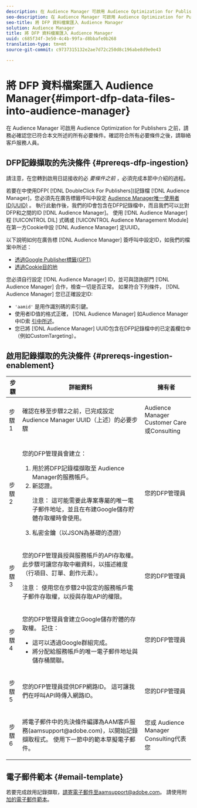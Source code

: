 ```yaml
---
description: 在 Audience Manager 可啟用 Audience Optimization for Publishers 之前，請務必確認您已符合本文所述的所有必要條件。確認符合所有必要條件之後，請聯絡客戶服務人員。
seo-description: 在 Audience Manager 可啟用 Audience Optimization for Publishers 之前，請務必確認您已符合本文所述的所有必要條件。確認符合所有必要條件之後，請聯絡客戶服務人員。
seo-title: 將 DFP 資料檔案匯入 Audience Manager
solution: Audience Manager
title: 將 DFP 資料檔案匯入 Audience Manager
uuid: c685f34f-3e50-4c4b-99fa-d8bbafe0b268
translation-type: tm+mt
source-git-commit: c9737315132e2ae7d72c250d8c196abe8d9e0e43

---
```



# 將 DFP 資料檔案匯入 Audience Manager{#import-dfp-data-files-into-audience-manager}

在 Audience Manager 可啟用 Audience Optimization for Publishers 之前，請務必確認您已符合本文所述的所有必要條件。確認符合所有必要條件之後，請聯絡客戶服務人員。

## DFP記錄擷取的先決條件 {#prereqs-dfp-ingestion}

請注意，在您轉到啟用日誌接收的必 *要條件之前* ，必須完成本節中介紹的過程。

若要在中使用DFP( [!DNL DoubleClick For Publishers])記錄檔 [!DNL Audience Manager]，您必須先在廣告標籤呼叫中設定 [Audience Manager唯一使用者ID(UUID)](../../../reference/ids-in-aam.md) 。 執行此動作後，我們的ID會包含在DFP記錄檔中，而且我們可以比對DFP和之間的ID [!DNL Audience Manager]。 使用 [!DNL Audience Manager] 程 [!UICONTROL DIL] 式碼或 [!UICONTROL Audience Management Module] 在第一方Cookie中設 [!DNL Audience Manager] 定UUID。

以下說明如何在廣告標 [!DNL Audience Manager] 簽呼叫中設定ID，如我們的檔案中所述：

* [透過Google Publisher標籤(GPT)](../../../integration/gpt-aam-destination/gpt-aam-create-destination.md)
* [透過Cookie目的地](../../../integration/gpt-aam-destination/gpt-aam-modify-api.md)

您必須自行設定 [!DNL Audience Manager] ID，並可與諮詢部門 [!DNL Audience Manager] 合作，檢查一切是否正常。 如果符合下列條件， [!DNL Audience Manager] 您已正確設定ID:

* `'aamid'` 是用作識別碼的索引鍵。
* 使用者ID值的格式正確， [!DNL Audience Manager] 如Audience Manager中ID索 [引中所述](../../../reference/ids-in-aam.md)。
* 您已將 [!DNL Audience Manager] UUID包含在DFP記錄檔中的已定義欄位中（例如CustomTargeting）。

## 啟用記錄擷取的先決條件 {#prereqs-ingestion-enablement}

<table id="table_C980A9F9B0FB4157B4908A64768B1571"> 
 <thead> 
  <tr> 
   <th colname="col1" class="entry"> 步驟 </th> 
   <th colname="col2" class="entry"> 詳細資料 </th> 
   <th colname="col3" class="entry"> 擁有者 </th> 
  </tr> 
 </thead>
 <tbody> 
  <tr> 
   <td colname="col1"> <p>步驟 1 </p> </td> 
   <td colname="col2"> <p>確認在移至步驟2之前，已完成設定 <span class="keyword"> Audience Manager</span> UUID（上述）的必要步驟 </p> </td> 
   <td colname="col3"> <p><span class="keyword"> Audience Manager</span> Customer Care或Consulting </p> </td> 
  </tr> 
  <tr> 
   <td colname="col1"> <p>步驟 2 </p> </td> 
   <td colname="col2"> <p>您的DFP管理員會建立： </p> <p> 
     <ol id="ol_FCFA9B11CFF948A488DF9CB298FC04C4"> 
      <li id="li_BC946EDCC3324578AEB64EDDA55B5ACA">用於將DFP記錄檔擷取至 <span class="keyword"> Audience Manager的服務帳戶</span>。 </li> 
      <li id="li_6B2FC7D73A3246419E55C004E17ACA25">新認證。 <p>注意： 這可能需要此專案專屬的唯一電子郵件地址，並且在布建Google儲存貯體存取權時會使用。 </p> </li> 
      <li id="li_95444B9FD1B34659A9634814B262A681">私密金鑰（以JSON為基礎的憑證） </li> 
     </ol> </p> </td> 
   <td colname="col3"> <p>您的DFP管理員 </p> </td> 
  </tr> 
  <tr> 
   <td colname="col1"> <p>步驟 3 </p> </td> 
   <td colname="col2"> <p>您的DFP管理員授與服務帳戶的API存取權。 此步驟可讓您存取中繼資料，以描述維度（行項目、訂單、創作元素）。 <p>注意： 使用您在步驟2中設定的服務帳戶電子郵件存取權，以授與存取API的權限。 </p> </p> </td> 
   <td colname="col3"> <p>您的DFP管理員 </p> </td> 
  </tr> 
  <tr> 
   <td colname="col1"> <p>步驟 4 </p> </td> 
   <td colname="col2"> <p>您的DFP管理員會建立Google儲存貯體的存取權。 記住： </p> <p> 
     <ul id="ul_3E8DCC73454243D998BD9024D0966A4E"> 
      <li id="li_3691DBD28006412288458175F75873C6">這可以透過Google群組完成。 </li> 
      <li id="li_4774806B263245CEAAAB89BD2AA7F23F">將分配給服務帳戶的唯一電子郵件地址與儲存桶關聯。 </li> 
     </ul> </p> </td> 
   <td colname="col3"> <p>您的DFP管理員 </p> </td> 
  </tr> 
  <tr> 
   <td colname="col1"> <p>步驟 5 </p> </td> 
   <td colname="col2"> <p>您的DFP管理員提供DFP網路ID。 這可讓我們在呼叫API時傳入網路ID。 </p> </td> 
   <td colname="col3"> <p>您的DFP管理員 </p> </td> 
  </tr> 
  <tr> 
   <td colname="col1"> <p>步驟 6 </p> </td> 
   <td colname="col2"> <p>將電子郵件中的先決條件編譯為AAM客戶服務(aamsupport@adobe.com)，以開始記錄擷取程式。 使用下一節中的範本草擬電子郵件。 </p> </td> 
   <td colname="col3"> <p>您或 <span class="keyword"> Audience Manager</span> Consulting代表您 </p> </td> 
  </tr> 
 </tbody> 
</table>

## 電子郵件範本 {#email-template}

若要完成啟用記錄擷取，請寄電子郵件至aamsupport@adobe.com。 請使用附 [加的電子郵件範本](assets/enable_dfp_ingestion.txt)。
